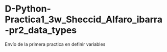 # D-Python-Practica1_3w_Sheccid_Alfaro_ibarra-pr2_data_types
Envío de la primera practica en definir variables
